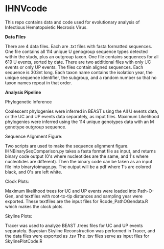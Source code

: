 # IHNVcode
This repo contains data and code used for evolutionary analysis of Infectious Hematopoietic Necrosis Virus.

**Data Files**

There are 4 data files. Each are .txt files with fasta formatted sequences.
One file contains all 114 unique U genogroup sequence types detected within the study, plus an outgroup taxon.
One file contains sequences for all 619 U events, sorted by date.
There are two additional files with only UC events or only UP events.
The files contain aligned sequences. Each sequence is 303nt long.
Each taxon name contains the isolation year, the unique sequence identifier, the subgroup, and a random number so that no taxon names repeat in that order.


**Analysis Pipeline**

Phylogenetic Inference

Coalescent phylogenies were inferred in BEAST using the All U events data, or the UC and UP events data separately, as input files.
Maximum Likelihood phylogenies were inferred using the 114 unique genotypes data with an M genotype outgroup sequence.

Sequence Alignment Figure:

Two scripts are used to make the sequence alignment figure. IHNBinarySeqComparison.py takes a fasta format file as input, and returns binary code output (0's where nucleotides are the same, and 1's where nucleotides are different).
Then the binary code can be taken as an input file into binarytoimage.py. The output will be a pdf where 1's are colored black, and 0's are left white.

Clock Plots:

Maximum likelihood trees for UC and UP events were loaded into Path-O-Gen, and textfiles with root-to-tip distances and sampling year were exported.
These textfiles are the input files for Rcode_PathOGendata.R which makes the clock plots.

Skyline Plots:

Tracer was used to analyze BEAST .trees files for UC and UP events separately. Bayesian Skyline Reconstruction was performed in Tracer, and the data files were exported as .tsv
The .tsv files serve as input files for SkylinePlotCode.R




